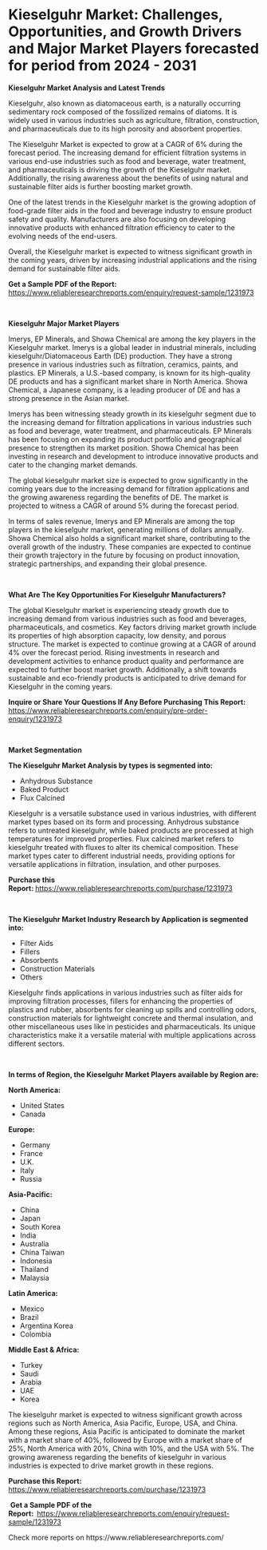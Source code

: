 <p><h1>Kieselguhr Market: Challenges, Opportunities, and Growth Drivers and Major Market Players forecasted for period from 2024 - 2031</h1></p><p><strong>Kieselguhr Market Analysis and Latest Trends</strong></p>
<p><p>Kieselguhr, also known as diatomaceous earth, is a naturally occurring sedimentary rock composed of the fossilized remains of diatoms. It is widely used in various industries such as agriculture, filtration, construction, and pharmaceuticals due to its high porosity and absorbent properties.</p><p>The Kieselguhr Market is expected to grow at a CAGR of 6% during the forecast period. The increasing demand for efficient filtration systems in various end-use industries such as food and beverage, water treatment, and pharmaceuticals is driving the growth of the Kieselguhr market. Additionally, the rising awareness about the benefits of using natural and sustainable filter aids is further boosting market growth.</p><p>One of the latest trends in the Kieselguhr market is the growing adoption of food-grade filter aids in the food and beverage industry to ensure product safety and quality. Manufacturers are also focusing on developing innovative products with enhanced filtration efficiency to cater to the evolving needs of the end-users.</p><p>Overall, the Kieselguhr market is expected to witness significant growth in the coming years, driven by increasing industrial applications and the rising demand for sustainable filter aids.</p></p>
<p><strong>Get a Sample PDF of the Report:&nbsp;</strong> <a href="https://www.reliableresearchreports.com/enquiry/request-sample/1231973">https://www.reliableresearchreports.com/enquiry/request-sample/1231973</a></p>
<p>&nbsp;</p>
<p><strong>Kieselguhr Major Market Players</strong></p>
<p><p>Imerys, EP Minerals, and Showa Chemical are among the key players in the Kieselguhr market. Imerys is a global leader in industrial minerals, including kieselguhr/Diatomaceous Earth (DE) production. They have a strong presence in various industries such as filtration, ceramics, paints, and plastics. EP Minerals, a U.S.-based company, is known for its high-quality DE products and has a significant market share in North America. Showa Chemical, a Japanese company, is a leading producer of DE and has a strong presence in the Asian market.</p><p>Imerys has been witnessing steady growth in its kieselguhr segment due to the increasing demand for filtration applications in various industries such as food and beverage, water treatment, and pharmaceuticals. EP Minerals has been focusing on expanding its product portfolio and geographical presence to strengthen its market position. Showa Chemical has been investing in research and development to introduce innovative products and cater to the changing market demands.</p><p>The global kieselguhr market size is expected to grow significantly in the coming years due to the increasing demand for filtration applications and the growing awareness regarding the benefits of DE. The market is projected to witness a CAGR of around 5% during the forecast period.</p><p>In terms of sales revenue, Imerys and EP Minerals are among the top players in the kieselguhr market, generating millions of dollars annually. Showa Chemical also holds a significant market share, contributing to the overall growth of the industry. These companies are expected to continue their growth trajectory in the future by focusing on product innovation, strategic partnerships, and expanding their global presence.</p></p>
<p>&nbsp;</p>
<p><strong>What Are The Key Opportunities For Kieselguhr Manufacturers?</strong></p>
<p><p>The global Kieselguhr market is experiencing steady growth due to increasing demand from various industries such as food and beverages, pharmaceuticals, and cosmetics. Key factors driving market growth include its properties of high absorption capacity, low density, and porous structure. The market is expected to continue growing at a CAGR of around 4% over the forecast period. Rising investments in research and development activities to enhance product quality and performance are expected to further boost market growth. Additionally, a shift towards sustainable and eco-friendly products is anticipated to drive demand for Kieselguhr in the coming years.</p></p>
<p><strong>Inquire or Share Your Questions If Any Before Purchasing This Report:</strong> <a href="https://www.reliableresearchreports.com/enquiry/pre-order-enquiry/1231973">https://www.reliableresearchreports.com/enquiry/pre-order-enquiry/1231973</a></p>
<p>&nbsp;</p>
<p><strong>Market Segmentation</strong></p>
<p><strong>The Kieselguhr Market Analysis by types is segmented into:</strong></p>
<p><ul><li>Anhydrous Substance</li><li>Baked Product</li><li>Flux Calcined</li></ul></p>
<p><p>Kieselguhr is a versatile substance used in various industries, with different market types based on its form and processing. Anhydrous substance refers to untreated kieselguhr, while baked products are processed at high temperatures for improved properties. Flux calcined market refers to kieselguhr treated with fluxes to alter its chemical composition. These market types cater to different industrial needs, providing options for versatile applications in filtration, insulation, and other purposes.</p></p>
<p><strong>Purchase this Report:&nbsp;</strong><a href="https://www.reliableresearchreports.com/purchase/1231973">https://www.reliableresearchreports.com/purchase/1231973</a></p>
<p>&nbsp;</p>
<p><strong>The Kieselguhr Market Industry Research by Application is segmented into:</strong></p>
<p><ul><li>Filter Aids</li><li>Fillers</li><li>Absorbents</li><li>Construction Materials</li><li>Others</li></ul></p>
<p><p>Kieselguhr finds applications in various industries such as filter aids for improving filtration processes, fillers for enhancing the properties of plastics and rubber, absorbents for cleaning up spills and controlling odors, construction materials for lightweight concrete and thermal insulation, and other miscellaneous uses like in pesticides and pharmaceuticals. Its unique characteristics make it a versatile material with multiple applications across different sectors.</p></p>
<p>&nbsp;</p>
<p><strong>In terms of Region, the Kieselguhr Market Players available by Region are:</strong></p>
<p>
    <p> <strong> North America: </strong>
        <ul>
            <li>United States</li>
            <li>Canada</li>
        </ul>
        </p> 
    <p> <strong> Europe: </strong>
        <ul>
            <li>Germany</li>
            <li>France</li>
            <li>U.K.</li>
            <li>Italy</li>
            <li>Russia</li>
        </ul>
        </p> 
    <p> <strong> Asia-Pacific: </strong>
        <ul>
            <li>China</li>
            <li>Japan</li>
            <li>South Korea</li>
            <li>India</li>
            <li>Australia</li>
            <li>China Taiwan</li>
            <li>Indonesia</li>
            <li>Thailand</li>
            <li>Malaysia</li>
        </ul>
        </p> 
    <p> <strong> Latin America: </strong>
        <ul>
            <li>Mexico</li>
            <li>Brazil</li>
            <li>Argentina Korea</li>
            <li>Colombia</li>
        </ul>
        </p> 
    <p> <strong> Middle East & Africa: </strong>
        <ul>
            <li>Turkey</li>
            <li>Saudi</li>
            <li>Arabia</li>
            <li>UAE</li>
            <li>Korea</li>
        </ul>
    </p>
    </p>
<p><p>The kieselguhr market is expected to witness significant growth across regions such as North America, Asia Pacific, Europe, USA, and China. Among these regions, Asia Pacific is anticipated to dominate the market with a market share of 40%, followed by Europe with a market share of 25%, North America with 20%, China with 10%, and the USA with 5%. The growing awareness regarding the benefits of kieselguhr in various industries is expected to drive market growth in these regions.</p></p>
<p><strong>Purchase this Report: </strong><a href="https://www.reliableresearchreports.com/purchase/1231973">https://www.reliableresearchreports.com/purchase/1231973</a></p>
<p>&nbsp;<strong>Get a Sample PDF of the Report:&nbsp;&nbsp;</strong><a href="https://www.reliableresearchreports.com/enquiry/request-sample/1231973">https://www.reliableresearchreports.com/enquiry/request-sample/1231973</a></p>
<p><strong></strong></p>
<p>Check more reports on https://www.reliableresearchreports.com/</p>
